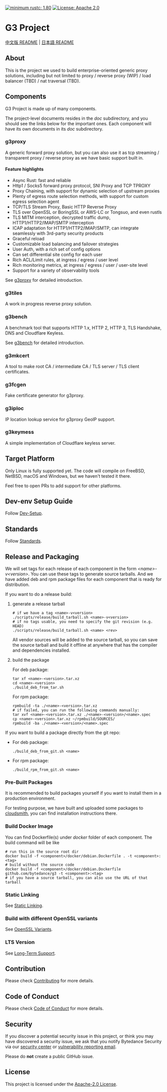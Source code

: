 [![minimum rustc: 1.80](https://img.shields.io/badge/minimum%20rustc-1.80-green?logo=rust)](https://www.whatrustisit.com)
[![License: Apache 2.0](https://img.shields.io/badge/license-Apache_2.0-blue.svg)](LICENSE)

# G3 Project

[中文版 README](README.zh_CN.md) | [日本語 README](README.ja_JP.md)

## About

This is the project we used to build enterprise-oriented generic proxy solutions,
including but not limited to proxy / reverse proxy (WIP) / load balancer (TBD) / nat traversal (TBD).

## Components

G3 Project is made up of many components.

The project-level documents resides in the *doc* subdirectory, and you should see the links below for the important
ones.
Each component will have its own documents in its *doc* subdirectory.

### g3proxy

A generic forward proxy solution, but you can also use it as tcp streaming / transparent proxy / reverse proxy
as we have basic support built in.

#### Feature highlights

- Async Rust: fast and reliable
- Http1 / Socks5 forward proxy protocol, SNI Proxy and TCP TPROXY
- Proxy Chaining, with support for dynamic selection of upstream proxies
- Plenty of egress route selection methods, with support for custom egress selection agent
- TCP/TLS Stream Proxy, Basic HTTP Reverse Proxy
- TLS over OpenSSL or BoringSSL or AWS-LC or Tongsuo, and even rustls
- TLS MITM interception, decrypted traffic dump, HTTP1/HTTP2/IMAP/SMTP interception
- ICAP adaptation for HTTP1/HTTP2/IMAP/SMTP, can integrate seamlessly with 3rd-party security products
- Graceful reload
- Customizable load balancing and failover strategies
- User Auth, with a rich set of config options
- Can set differential site config for each user
- Rich ACL/Limit rules, at ingress / egress / user level
- Rich monitoring metrics, at ingress / egress / user / user-site level
- Support for a variety of observability tools

See [g3proxy](g3proxy/README.md) for detailed introduction.

### g3tiles

A work in progress reverse proxy solution.

### g3bench

A benchmark tool that supports HTTP 1.x, HTTP 2, HTTP 3, TLS Handshake, DNS and Cloudflare Keyless.

See [g3bench](g3bench/README.md) for detailed introduction.

### g3mkcert

A tool to make root CA / intermediate CA / TLS server / TLS client certificates.

### g3fcgen

Fake certificate generator for g3proxy.

### g3iploc

IP location lookup service for g3proxy GeoIP support.

### g3keymess

A simple implementation of Cloudflare keyless server.

## Target Platform

Only Linux is fully supported yet. The code will compile on FreeBSD, NetBSD, macOS and Windows, but we haven't tested it
there.

Feel free to open PRs to add support for other platforms.

## Dev-env Setup Guide

Follow [Dev-Setup](doc/dev-setup.md).

## Standards

Follow [Standards](doc/standards.md).

## Release and Packaging

We will set tags for each release of each component in the form *\<name\>-v\<version\>*.
You can use these tags to generate source tarballs.
And we have added deb and rpm package files for each component that is ready for distribution.

If you want to do a release build:

1. generate a release tarball

   ```shell
   # if we have a tag <name>-v<version>
   ./scripts/release/build_tarball.sh <name>-v<version>
   # if no tags usable, you need to specify the git revision (e.g. HEAD)
   ./scripts/release/build_tarball.sh <name> <rev>
   ```

   All vendor sources will be added to the source tarball, so you can save the source tarball and build it offline at
   anywhere that has the compiler and dependencies installed.

2. build the package

   For deb package:
   ```shell
   tar xf <name>-<version>.tar.xz
   cd <name>-<version>
   ./build_deb_from_tar.sh
   ```

   For rpm package:
   ```shell
   rpmbuild -ta ./<name>-<version>.tar.xz
   # if failed, you can run the following commands manually:
   tar xvf <name>-<version>.tar.xz ./<name>-<version>/<name>.spec
   cp <name>-<version>.tar.xz ~/rpmbuild/SOURCES/
   rpmbuild -ba ./<name>-<version>/<name>.spec
   ```

If you want to build a package directly from the git repo:

- For deb package:

  ```shell
  ./build_deb_from_git.sh <name>
  ```

- For rpm package:

  ```shell
  ./build_rpm_from_git.sh <name>
  ```

### Pre-Built Packages

It is recommended to build packages yourself if you want to install them in a production environment.

For testing purpose, we have built and uploaded some packages to
[cloudsmith](https://cloudsmith.io/~g3-oqh/repos/), you can find installation instructions there.

### Build Docker Image

You can find Dockerfile(s) under *docker* folder of each component. The build command will be like

```shell
# run this in the source root dir
docker build -f <component>/docker/debian.Dockerfile . -t <component>:<tag>
# build without the source code
docker build -f <component>/docker/debian.Dockerfile github.com/bytedance/g3 -t <component>:<tag>
# if you have a source tarball, you can also use the URL of that tarball
```

### Static Linking

See [Static Linking](doc/static-linking.md).

### Build with different OpenSSL variants

See [OpenSSL Variants](doc/openssl-variants.md).

### LTS Version

See [Long-Term Support](doc/long-term_support.md).

## Contribution

Please check [Contributing](CONTRIBUTING.md) for more details.

## Code of Conduct

Please check [Code of Conduct](CODE_OF_CONDUCT.md) for more details.

## Security

If you discover a potential security issue in this project, or think you may
have discovered a security issue, we ask that you notify Bytedance Security via our
[security center](https://security.bytedance.com/src) or [vulnerability reporting email](mailto:sec@bytedance.com).

Please do **not** create a public GitHub issue.

## License

This project is licensed under the [Apache-2.0 License](LICENSE).
